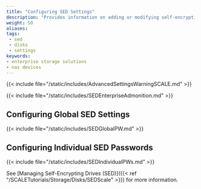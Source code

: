 ```yaml
---
title: "Configuring SED Settings"
description: "Provides information on adding or modifying self-encrypting drive (SED) user and global passwords in TrueNAS."
weight: 50
aliases:
tags:
 - sed
 - disks
 - settings
keywords:
- enterprise storage solutions
- nas devices
---
```


{{< include file="/static/includes/AdvancedSettingsWarningSCALE.md" >}}

{{< include file="/static/includes/SEDEnterpriseAdmonition.md" >}}

## Configuring Global SED Settings

{{< include file="/static/includes/SEDGlobalPW.md" >}}

## Configuring Individual SED Passwords

{{< include file="/static/includes/SEDIndividualPWs.md" >}}

See [Managing Self-Encrypting Drives (SED)]({{< ref "/SCALETutorials/Storage/Disks/SEDScale" >}}) for more information.
